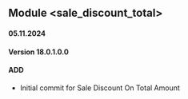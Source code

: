 ## Module <sale_discount_total>

#### 05.11.2024
#### Version 18.0.1.0.0
#### ADD
- Initial commit for Sale Discount On Total Amount

